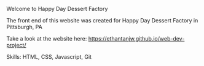 Welcome to Happy Day Dessert Factory

The front end of this website was created for Happy Day Dessert Factory in Pittsburgh, PA

Take a look at the website here:
https://ethantanjw.github.io/web-dev-project/

Skills: HTML, CSS, Javascript, Git
